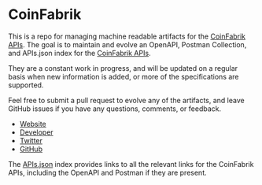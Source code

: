 # CoinFabrikThis is a repo for managing machine readable artifacts for the [CoinFabrik APIs](https://www.coinfabrik.com). The goal is to maintain and evolve an OpenAPI, Postman Collection, and APIs.json index for the [CoinFabrik APIs](https://www.coinfabrik.com).They are a constant work in progress, and will be updated on a regular basis when new information is added, or more of the specifications are supported.Feel free to submit a pull request to evolve any of the artifacts, and leave GitHub issues if you have any questions, comments, or feedback.- [Website](https://www.coinfabrik.com)- [Developer](https://www.coinfabrik.com)- [Twitter](https://twitter.com/coinfabrik)- [GitHub](https://github.com/CoinFabrik)The [APIs.json](https://github.com/api-evangelist/coinfabrik/blob/master/apis.json) index provides links to all the relevant links for the CoinFabrik APIs, including the OpenAPI and Postman if they are present.